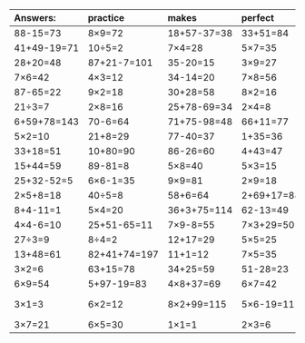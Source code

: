 | Answers: | practice | makes | perfect | ! |
| :--- | :--- | :--- | :--- | :--- |
| 88-15=73 | 8×9=72 | 18+57-37=38 | 33+51=84 | 8×3=24 | 
| 41+49-19=71 | 10÷5=2 | 7×4=28 | 5×7=35 | 32+23=55 | 
| 28+20=48 | 87+21-7=101 | 35-20=15 | 3×9=27 | 9+64=73 | 
| 7×6=42 | 4×3=12 | 34-14=20 | 7×8=56 | 74-24=50 | 
| 87-65=22 | 9×2=18 | 30+28=58 | 8×2=16 | 13+8=21 | 
| 21÷3=7 | 2×8=16 | 25+78-69=34 | 2×4=8 | 9×8=72 | 
| 6+59+78=143 | 70-6=64 | 71+75-98=48 | 66+11=77 | 40-23=17 | 
| 5×2=10 | 21+8=29 | 77-40=37 | 1+35=36 | 3×5-11=4 | 
| 33+18=51 | 10+80=90 | 86-26=60 | 4+43=47 | 27+1=28 | 
| 15+44=59 | 89-81=8 | 5×8=40 | 5×3=15 | 6×2+23=35 | 
| 25+32-52=5 | 6×6-1=35 | 9×9=81 | 2×9=18 | 3×6=18 | 
| 2×5+8=18 | 40÷5=8 | 58+6=64 | 2+69+17=88 | 72÷8=9 | 
| 8+4-11=1 | 5×4=20 | 36+3+75=114 | 62-13=49 | 81-54=27 | 
| 4×4-6=10 | 25+51-65=11 | 7×9-8=55 | 7×3+29=50 | 23+34=57 | 
| 27÷3=9 | 8÷4=2 | 12+17=29 | 5×5=25 | 3×5+98=113 | 
| 13+48=61 | 82+41+74=197 | 11+1=12 | 7×5=35 | 48-34=14 | 
| 3×2=6 | 63+15=78 | 34+25=59 | 51-28=23 | 3×2-4=2 | 
| 6×9=54 | 5+97-19=83 | 4×8+37=69 | 6×7=42 | 93-29=64 | 
| 3×1=3 | 6×2=12 | 8×2+99=115 | 5×6-19=11 | 15+81-70=26 | 
| 3×7=21 | 6×5=30 | 1×1=1 | 2×3=6 | 72÷9=8 | 
